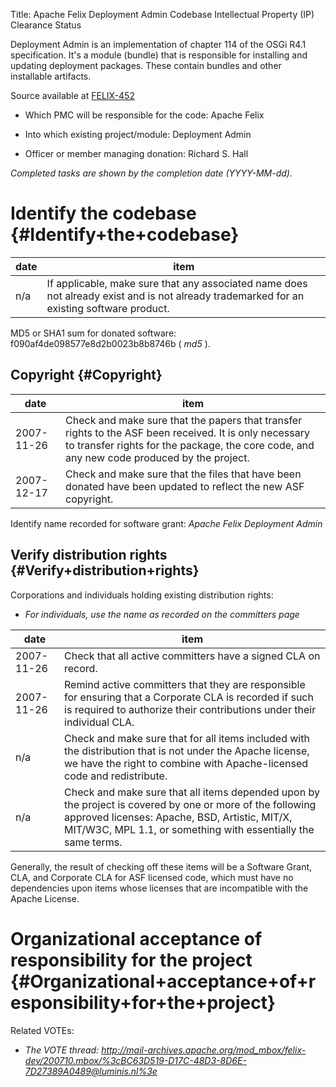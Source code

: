 Title: Apache Felix Deployment Admin Codebase Intellectual Property (IP) Clearance Status


Deployment Admin is an implementation of chapter 114 of the OSGi R4.1 specification. It's a module (bundle) that is responsible for installing and updating deployment packages. These contain bundles and other installable artifacts.


Source available at [FELIX-452](https://issues.apache.org/jira/browse/FELIX-452) 



- Which PMC will be responsible for the code: Apache Felix


- Into which existing project/module: Deployment Admin


- Officer or member managing donation: Richard S. Hall

 _Completed tasks are shown by the completion date (YYYY-MM-dd)._ 


# Identify the codebase {#Identify+the+codebase}

| date | item |
|------|------|
| n/a | If applicable, make sure that any associated name does not already exist and is not already trademarked for an existing software product. |

MD5 or SHA1 sum for donated software: f090af4de098577e8d2b0023b8b8746b ( _md5_ ).


## Copyright {#Copyright}

| date | item |
|------|------|
| 2007-11-26 | Check and make sure that the papers that transfer rights to the ASF been received. It is only necessary to transfer rights for the package, the core code, and any new code produced by the project. |
| 2007-12-17 | Check and make sure that the files that have been donated have been updated to reflect the new ASF copyright. |

Identify name recorded for software grant: _Apache Felix Deployment Admin_ 


## Verify distribution rights {#Verify+distribution+rights}

Corporations and individuals holding existing distribution rights:



-  _For individuals, use the name as recorded on the committers page_ 

| date | item |
|------|------|
| 2007-11-26 | Check that all active committers have a signed CLA on record. |
| 2007-11-26 | Remind active committers that they are responsible for ensuring that a Corporate CLA is recorded if such is required to authorize their contributions under their individual CLA. |
| n/a | Check and make sure that for all items included with the distribution that is not under the Apache license, we have the right to combine with Apache-licensed code and redistribute. |
| n/a | Check and make sure that all items depended upon by the project is covered by one or more of the following approved licenses: Apache, BSD, Artistic, MIT/X, MIT/W3C, MPL 1.1, or something with essentially the same terms. |

Generally, the result of checking off these items will be a Software Grant, CLA, and Corporate CLA for ASF licensed code, which must have no dependencies upon items whose licenses that are incompatible with the Apache License.


# Organizational acceptance of responsibility for the project {#Organizational+acceptance+of+responsibility+for+the+project}

Related VOTEs:



-  _The VOTE thread: http://mail-archives.apache.org/mod_mbox/felix-dev/200710.mbox/%3cBC63D519-D17C-48D3-8D6E-7D27389A0489@luminis.nl%3e_ 
